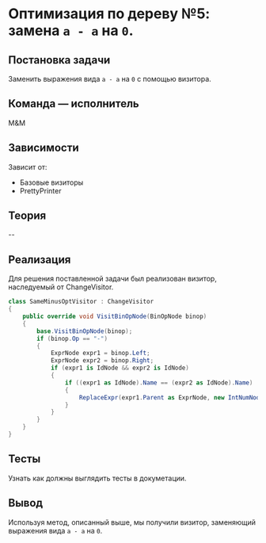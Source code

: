 # Оптимизация по дереву №5: замена `a - a` на `0`.

## Постановка задачи
Заменить выражения вида `a - a` на `0` с помощью визитора.

## Команда — исполнитель
M&M

## Зависимости
Зависит от:

-   Базовые визиторы
-   PrettyPrinter

## Теория
--
## Реализация

Для решения поставленной задачи был реализован визитор, наследуемый от ChangeVisitor.

```csharp
class SameMinusOptVisitor : ChangeVisitor
{
	public override void VisitBinOpNode(BinOpNode binop)
	{
		base.VisitBinOpNode(binop);
		if (binop.Op == "-")
		{
			ExprNode expr1 = binop.Left;
			ExprNode expr2 = binop.Right;
			if (expr1 is IdNode && expr2 is IdNode)
			{
				if ((expr1 as IdNode).Name == (expr2 as IdNode).Name)
				{
					ReplaceExpr(expr1.Parent as ExprNode, new IntNumNode(0));
				}
			}
		}
	}
}
```

## Тесты
Узнать как должны выглядить тесты в докуметации.

## Вывод
Используя метод, описанный выше, мы получили визитор, заменяющий выражения вида `a - a` на `0`.
